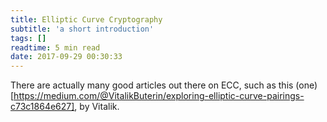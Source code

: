 ```yaml
---
title: Elliptic Curve Cryptography
subtitle: 'a short introduction'
tags: []
readtime: 5 min read
date: 2017-09-29 00:30:33
---
```

There are actually many good articles out there on ECC, such as this (one)[https://medium.com/@VitalikButerin/exploring-elliptic-curve-pairings-c73c1864e627], by Vitalik.
